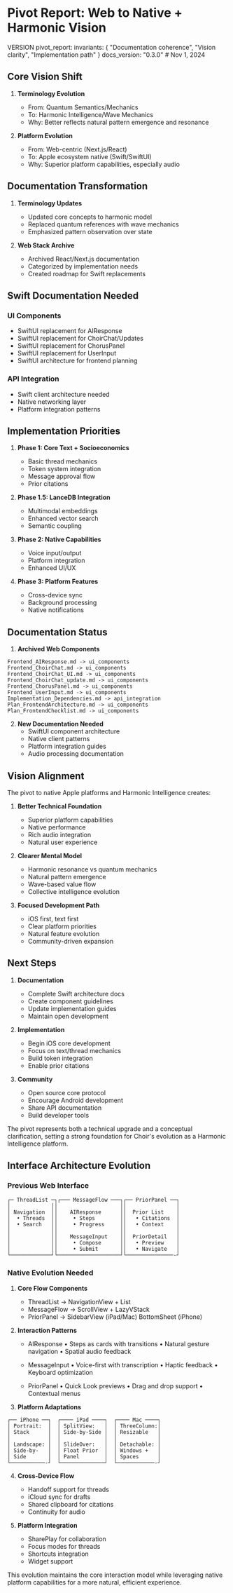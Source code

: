 # Pivot Report: Web to Native + Harmonic Vision

VERSION pivot_report:
invariants: {
"Documentation coherence",
"Vision clarity",
"Implementation path"
}
docs_version: "0.3.0"  # Nov 1, 2024

## Core Vision Shift

1. **Terminology Evolution**
   - From: Quantum Semantics/Mechanics
   - To: Harmonic Intelligence/Wave Mechanics
   - Why: Better reflects natural pattern emergence and resonance

2. **Platform Evolution**
   - From: Web-centric (Next.js/React)
   - To: Apple ecosystem native (Swift/SwiftUI)
   - Why: Superior platform capabilities, especially audio

## Documentation Transformation

1. **Terminology Updates**
   - Updated core concepts to harmonic model
   - Replaced quantum references with wave mechanics
   - Emphasized pattern observation over state

2. **Web Stack Archive**
   - Archived React/Next.js documentation
   - Categorized by implementation needs
   - Created roadmap for Swift replacements

## Swift Documentation Needed

### UI Components
- SwiftUI replacement for AIResponse
- SwiftUI replacement for ChoirChat/Updates
- SwiftUI replacement for ChorusPanel
- SwiftUI replacement for UserInput
- SwiftUI architecture for frontend planning

### API Integration
- Swift client architecture needed
- Native networking layer
- Platform integration patterns

## Implementation Priorities

1. **Phase 1: Core Text + Socioeconomics**
   - Basic thread mechanics
   - Token system integration
   - Message approval flow
   - Prior citations

2. **Phase 1.5: LanceDB Integration**
   - Multimodal embeddings
   - Enhanced vector search
   - Semantic coupling

3. **Phase 2: Native Capabilities**
   - Voice input/output
   - Platform integration
   - Enhanced UI/UX

4. **Phase 3: Platform Features**
   - Cross-device sync
   - Background processing
   - Native notifications

## Documentation Status

1. **Archived Web Components**
```
Frontend_AIResponse.md -> ui_components
Frontend_ChoirChat.md -> ui_components
Frontend_ChoirChat_UI.md -> ui_components
Frontend_ChoirChat_update.md -> ui_components
Frontend_ChorusPanel.md -> ui_components
Frontend_UserInput.md -> ui_components
Implementation_Dependencies.md -> api_integration
Plan_FrontendArchitecture.md -> ui_components
Plan_FrontendChecklist.md -> ui_components
```

2. **New Documentation Needed**
   - SwiftUI component architecture
   - Native client patterns
   - Platform integration guides
   - Audio processing documentation

## Vision Alignment

The pivot to native Apple platforms and Harmonic Intelligence creates:

1. **Better Technical Foundation**
   - Superior platform capabilities
   - Native performance
   - Rich audio integration
   - Natural user experience

2. **Clearer Mental Model**
   - Harmonic resonance vs quantum mechanics
   - Natural pattern emergence
   - Wave-based value flow
   - Collective intelligence evolution

3. **Focused Development Path**
   - iOS first, text first
   - Clear platform priorities
   - Natural feature evolution
   - Community-driven expansion

## Next Steps

1. **Documentation**
   - Complete Swift architecture docs
   - Create component guidelines
   - Update implementation guides
   - Maintain open development

2. **Implementation**
   - Begin iOS core development
   - Focus on text/thread mechanics
   - Build token integration
   - Enable prior citations

3. **Community**
   - Open source core protocol
   - Encourage Android development
   - Share API documentation
   - Build developer tools

The pivot represents both a technical upgrade and a conceptual clarification, setting a strong foundation for Choir's evolution as a Harmonic Intelligence platform.

## Interface Architecture Evolution

### Previous Web Interface
```
┌─ ThreadList ─┐┌─── MessageFlow ───┐┌── PriorPanel ──┐
│             ││                    ││                │
│ Navigation  ││    AIResponse      ││  Prior List    │
│  • Threads  ││     • Steps        ││   • Citations  │
│  • Search   ││     • Progress     ││   • Context    │
│             ││                    ││                │
│             ││    MessageInput    ││  PriorDetail   │
│             ││     • Compose      ││   • Preview    │
│             ││     • Submit       ││   • Navigate   │
└─────────────┘└────────────────────┘└───────────────-┘
```

### Native Evolution Needed

1. **Core Flow Components**
   - ThreadList → NavigationView + List
   - MessageFlow → ScrollView + LazyVStack
   - PriorPanel → SidebarView (iPad/Mac)
                  BottomSheet (iPhone)

2. **Interaction Patterns**
   - AIResponse
     • Steps as cards with transitions
     • Natural gesture navigation
     • Spatial audio feedback

   - MessageInput
     • Voice-first with transcription
     • Haptic feedback
     • Keyboard optimization

   - PriorPanel
     • Quick Look previews
     • Drag and drop support
     • Contextual menus

3. **Platform Adaptations**
```
┌── iPhone ──┐  ┌──── iPad ────┐  ┌──── Mac ────┐
│ Portrait:  │  │ SplitView:   │  │ ThreeColumn:│
│ Stack      │  │ Side-by-Side │  │ Resizable   │
│            │  │              │  │             │
│ Landscape: │  │ SlideOver:   │  │ Detachable: │
│ Side-by-   │  │ Float Prior  │  │ Windows +   │
│ Side       │  │ Panel        │  │ Spaces      │
└───────────-┘  └──────────────┘  └────────────-┘
```

4. **Cross-Device Flow**
   - Handoff support for threads
   - iCloud sync for drafts
   - Shared clipboard for citations
   - Continuity for audio

5. **Platform Integration**
   - SharePlay for collaboration
   - Focus modes for threads
   - Shortcuts integration
   - Widget support

This evolution maintains the core interaction model while leveraging native platform capabilities for a more natural, efficient experience.
